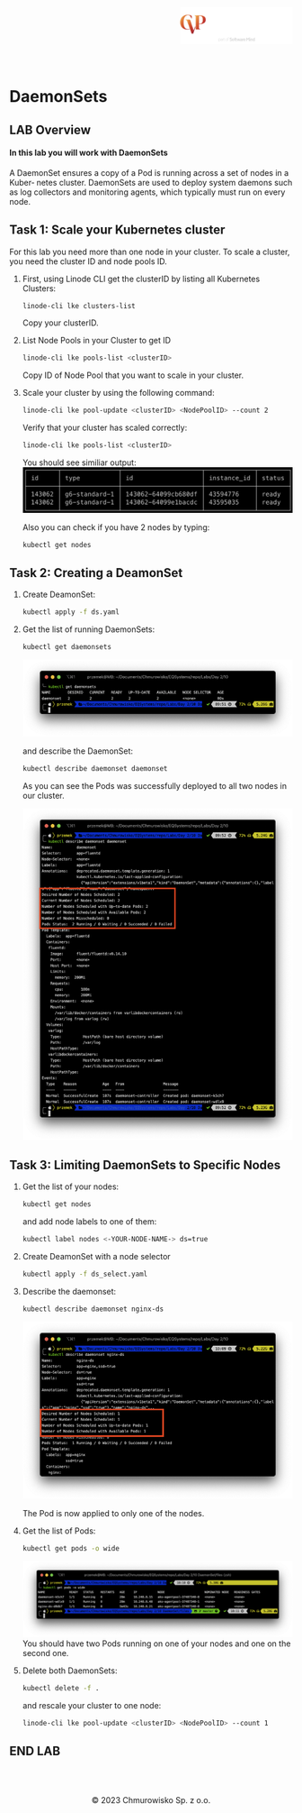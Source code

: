 <img src="../../../img/logo.png" alt="CVP logo" width="200" align="right">
<br><br>
<br><br>
<br><br>

# DaemonSets

## LAB Overview

#### In this lab you will work with DaemonSets

A DaemonSet ensures a copy of a Pod is running across a set of nodes in a Kuber‐ netes cluster. DaemonSets are used to deploy system daemons such as log collectors and monitoring agents, which typically must run on every node.

## Task 1: Scale your Kubernetes cluster

For this lab you need more than one node in your cluster. To scale a cluster, you need the cluster ID and node pools ID.
1. First, using Linode CLI get the clusterID by listing all Kubernetes Clusters:

    ```bash 
    linode-cli lke clusters-list
    ```

    Copy your clusterID.

2. List Node Pools in your Cluster to get ID

    ```bash 
    linode-cli lke pools-list <clusterID>
    ```

    Copy ID of Node Pool that you want to scale in your cluster.

3. Scale your cluster by using the following command:

    ```bash 
    linode-cli lke pool-update <clusterID> <NodePoolID> --count 2
    ```

    Verify that your cluster has scaled correctly:
    
    ```bash 
    linode-cli lke pools-list <clusterID>
    ```

    You should see similiar output:
    ![img](./img/nodepools.png)

    Also you can check if you have 2 nodes by typing:
    
    ```bash 
    kubectl get nodes
    ```

## Task 2: Creating a DeamonSet

1. Create DeamonSet:

    ```bash
    kubectl apply -f ds.yaml
    ```
2. Get the list of running DaemonSets: 
    
    ```bash
    kubectl get daemonsets
    ```

    ![img](./img/daemonset1.png)

    and describe the DaemonSet: 
    
    ```bash
    kubectl describe daemonset daemonset
    ```

    As you can see the Pods was successfully deployed to all two nodes in our cluster. 
    
    ![img](./img/daemonset2.png)

## Task 3: Limiting DaemonSets to Specific Nodes

1. Get the list of your nodes:
    
    ```bash
    kubectl get nodes
    ```

    and add node labels to one of them:

    ```bash
    kubectl label nodes <-YOUR-NODE-NAME-> ds=true
    ```

2. Create DeamonSet with a node selector 

    ```bash
    kubectl apply -f ds_select.yaml
    ```

3. Describe the daemonset: 

    ```bash
    kubectl describe daemonset nginx-ds
    ```

    ![img](./img/daemonset3.png)
    
    The Pod is now applied to only one of the nodes.

4. Get the list of Pods:


    ```bash
    kubectl get pods -o wide
    ```

    ![img](./img/daemonset4.png)
    You should have two Pods running on one of your nodes and one on the second one.

1. Delete both DaemonSets:

    ```bash
    kubectl delete -f .
    ```

    and rescale your cluster to one node:

    ```bash
    linode-cli lke pool-update <clusterID> <NodePoolID> --count 1
    ```

## END LAB

<br><br>

<center><p>&copy; 2023 Chmurowisko Sp. z o.o.<p></center>

